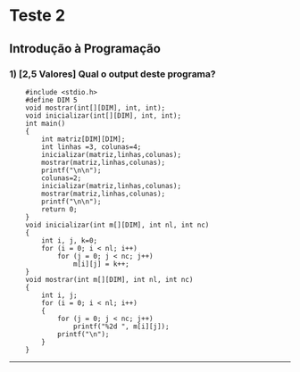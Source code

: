 # Teste 2 
## Introdução à Programação

### 1) [2,5 Valores] Qual o output deste programa?

        #include <stdio.h>
        #define DIM 5
        void mostrar(int[][DIM], int, int);
        void inicializar(int[][DIM], int, int);
        int main()
        {
            int matriz[DIM][DIM];
            int linhas =3, colunas=4;
            inicializar(matriz,linhas,colunas);
            mostrar(matriz,linhas,colunas);
            printf("\n\n");
            colunas=2;
            inicializar(matriz,linhas,colunas);
            mostrar(matriz,linhas,colunas);
            printf("\n\n");
            return 0;
        }
        void inicializar(int m[][DIM], int nl, int nc)
        {
            int i, j, k=0;
            for (i = 0; i < nl; i++)
                for (j = 0; j < nc; j++)
                    m[i][j] = k++;
        }
        void mostrar(int m[][DIM], int nl, int nc)
        {
            int i, j;
            for (i = 0; i < nl; i++)
            {
                for (j = 0; j < nc; j++)
                    printf("%2d ", m[i][j]);
                printf("\n");
            }
        }

---
